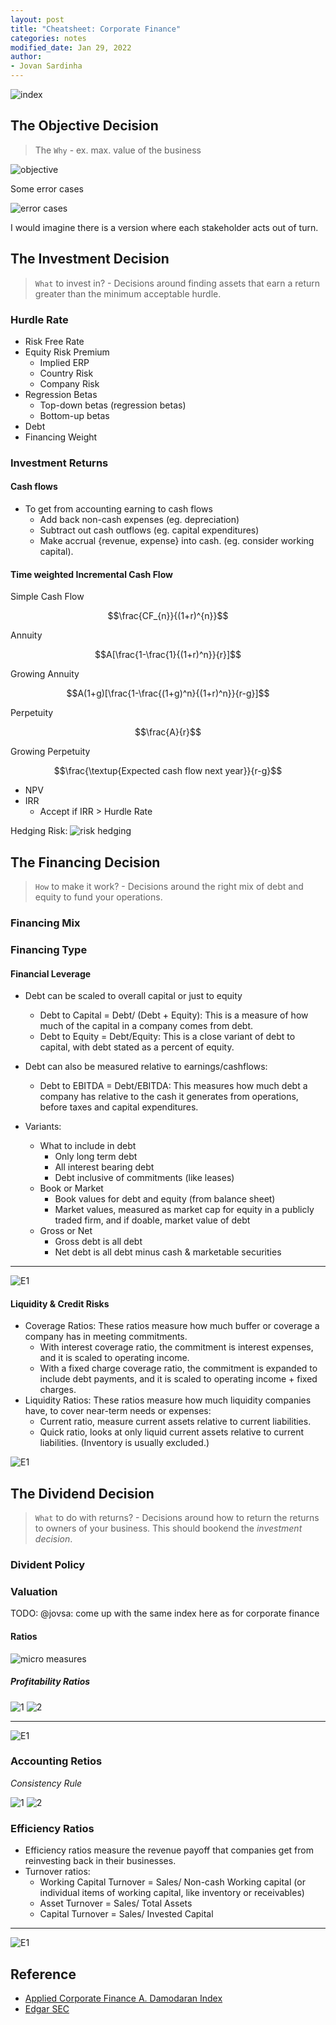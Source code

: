```yaml
---
layout: post
title: "Cheatsheet: Corporate Finance"
categories: notes
modified_date: Jan 29, 2022
author:
- Jovan Sardinha
---
```


![index](/assets/post_assets/cheatsheet-corp-finance/index.png)

## The Objective Decision

> The `Why` - ex. max. value of the business

![objective](/assets/post_assets/cheatsheet-corp-finance/objective.png)

Some error cases

![error cases](/assets/post_assets/cheatsheet-corp-finance/objective_error_cases.png)

I would imagine there is a version where each stakeholder acts out of turn.

## The Investment Decision

> `What` to invest in? -  Decisions around finding assets that earn a return greater than the minimum acceptable hurdle.

### Hurdle Rate

* Risk Free Rate
* Equity Risk Premium
  * Implied ERP
  * Country Risk
  * Company Risk
* Regression Betas
  * Top-down betas (regression betas)
  * Bottom-up betas
* Debt
* Financing Weight

### Investment Returns

#### Cash flows

* To get from accounting earning to cash flows
  * Add back non-cash expenses (eg. depreciation)
  * Subtract out cash outflows (eg. capital expenditures)
  * Make accrual {revenue, expense} into cash. (eg. consider working capital).

#### Time weighted Incremental Cash Flow

Simple Cash Flow

$$\frac{CF_{n}}{(1+r)^{n}}$$

Annuity

$$A[\frac{1-\frac{1}{(1+r)^n}}{r}]$$

Growing Annuity

$$A(1+g)[\frac{1-\frac{(1+g)^n}{(1+r)^n}}{r-g}]$$

Perpetuity

$$\frac{A}{r}$$

Growing Perpetuity

$$\frac{\textup{Expected cash flow next year}}{r-g}$$

* NPV
* IRR
  * Accept if IRR > Hurdle Rate

Hedging Risk:
![risk hedging](/assets/post_assets/cheatsheet-corp-finance/risk_hedging_flowchart.png)


## The Financing Decision

> `How` to make it work? - Decisions around the right mix of debt and equity to fund your operations.

### Financing Mix

### Financing Type

#### Financial Leverage

* Debt can be scaled to overall capital or just to equity
  * Debt to Capital = Debt/ (Debt + Equity): This is a measure of how much of the capital in a company comes from debt.
  * Debt to Equity = Debt/Equity: This is a close variant of debt to capital, with debt stated as a percent of equity.
* Debt can also be measured relative to earnings/cashflows:
  * Debt to EBITDA = Debt/EBITDA: This measures how much debt a company has relative to the cash it generates from operations, before taxes and capital expenditures.

* Variants:
  * What to include in debt
    * Only long term debt
    * All interest bearing debt
    * Debt inclusive of commitments (like leases)
  * Book or Market
    * Book values for debt and equity (from balance sheet)
    * Market values, measured as market cap for equity in a publicly traded firm, and if doable, market value of debt
  * Gross or Net
    * Gross debt is all debt
    * Net debt is all debt minus cash & marketable securities

---

![E1](/assets/post_assets/cheatsheet-corp-finance/debt_example.png)

#### Liquidity & Credit Risks

* Coverage Ratios: These ratios measure how much buffer or coverage a company has in meeting commitments.
  * With interest coverage ratio, the commitment is interest expenses, and it is scaled to operating income.
  * With a fixed charge coverage ratio, the commitment is expanded to include debt payments, and it is scaled to operating income + fixed charges.
* Liquidity Ratios: These ratios measure how much liquidity companies have, to cover near-term needs or expenses:
  * Current ratio, measure current assets relative to current liabilities.
  * Quick ratio, looks at only liquid current assets relative to current liabilities. (Inventory is usually excluded.)

![E1](/assets/post_assets/cheatsheet-corp-finance/coverage_and_liquidity_example.png)

## The Dividend Decision

> `What` to do with returns?  - Decisions around how to return the returns to owners of your business. This should bookend the *investment decision*.

### Divident Policy

### Valuation

TODO: @jovsa: come up with the same index here as for corporate finance

#### Ratios

![micro measures](/assets/post_assets/cheatsheet-corp-finance/micro_measures.png)

##### Profitability Ratios

![1](/assets/post_assets/cheatsheet-corp-finance/profitability_1.png)
![2](/assets/post_assets/cheatsheet-corp-finance/profitability_lifecycle.png)

---

![E1](/assets/post_assets/cheatsheet-corp-finance/profitability_example.png)

### Accounting Retios

*Consistency Rule*

![1](/assets/post_assets/cheatsheet-corp-finance/ROE_1.png)
![2](/assets/post_assets/cheatsheet-corp-finance/ROE_2.png)

### Efficiency Ratios

* Efficiency ratios measure the revenue payoff that companies get from reinvesting back in their businesses.
* Turnover ratios:
  * Working Capital Turnover = Sales/ Non-cash Working capital (or individual items of working capital, like inventory or receivables)
  * Asset Turnover = Sales/ Total Assets
  * Capital Turnover = Sales/ Invested Capital

---

![E1](/assets/post_assets/cheatsheet-corp-finance/efficiency_example.png)

## Reference

* [Applied Corporate Finance A. Damodaran Index](http://people.stern.nyu.edu/adamodar/New_Home_Page/webcastcfonline.htm)
* [Edgar SEC](https://www.sec.gov/edgar/searchedgar/companysearch.html)
